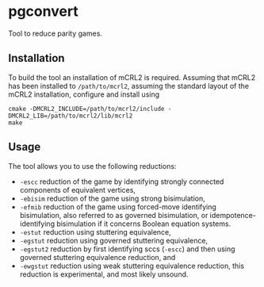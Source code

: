 pgconvert
=========

Tool to reduce parity games.

Installation
------------

To build the tool an installation of mCRL2 is required. Assuming that mCRL2
has been installed to `/path/to/mcrl2`, assuming the standard layout of the
mCRL2 installation, configure and install using

    cmake -DMCRL2_INCLUDE=/path/to/mcrl2/include -DMCRL2_LIB=/path/to/mcrl2/lib/mcrl2
    make

Usage
-----

The tool allows you to use the following reductions:

* `-escc` reduction of the game by identifying strongly connected components of equivalent vertices,
* `-ebisim` reduction of the game using strong bisimulation,
* `-efmib` reduction of the game using forced-move identifying bisimulation, also referred to as governed bisimulation, or idempotence-identifying bisimulation if it concerns Boolean equation systems.
* `-estut` reduction using stuttering equivalence,
* `-egstut` reduction using governed stuttering equivalence,
* `-egstut2` reduction by first identifying sccs (`-escc`) and then using governed stuttering equivalence reduction, and
* `-ewgstut` reduction using weak stuttering equivalence reduction, this reduction is experimental, and most likely unsound.

